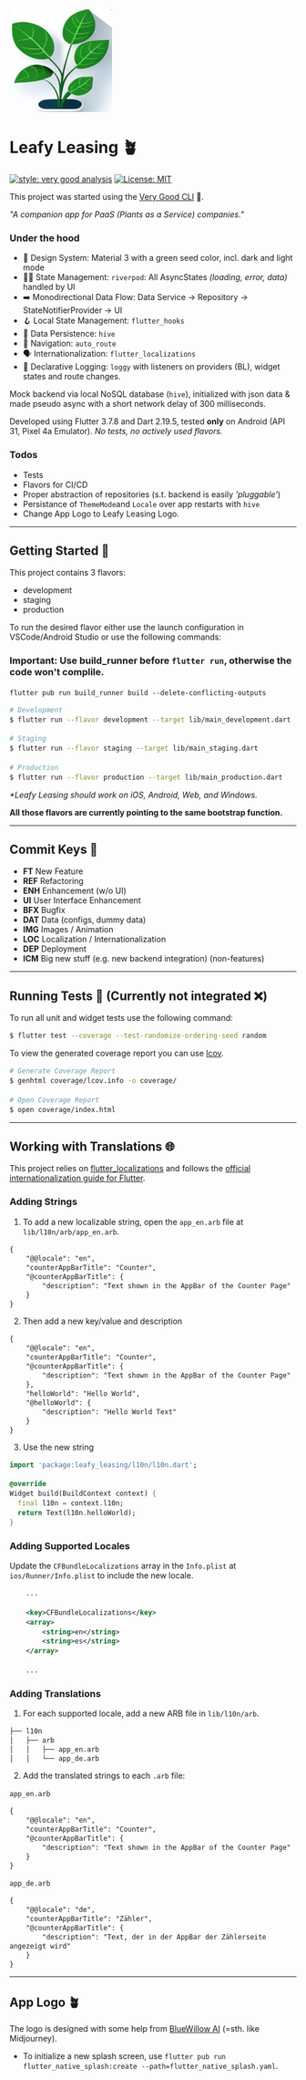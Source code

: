 <img src="./assets/logo.png" width=180 height="180"/>

# Leafy Leasing  🪴

[![style: very good analysis][very_good_analysis_badge]][very_good_analysis_link]
[![License: MIT][license_badge]][license_link]

This project was started using the [Very Good CLI][very_good_cli_link] 🤖.

_"A companion app for PaaS (_Plants as a Service_) companies."_

### Under the hood
* 💅  Design System: Material 3 with a green seed color, incl. dark  and light mode
* 🏄‍♂ ️State Management: `riverpod`: All AsyncStates _(loading, error, data)_ handled by UI
* ➡️ Monodirectional Data Flow: Data Service -> Repository -> StateNotifierProvider -> UI
* 🪝 Local State Management: `flutter_hooks`
* 🐝 Data Persistence: `hive`
* 🧭 Navigation: `auto_route`
* 🗣️ Internationalization: `flutter_localizations`
* 📄 Declarative Logging: `loggy` with listeners on providers (BL), widget states and route changes.

Mock backend via local NoSQL database (`hive`), initialized with json data & made pseudo async with a short network delay of 300 milliseconds.

Developed using Flutter 3.7.8 and Dart 2.19.5, tested **only** on Android (API 31, Pixel 4a Emulator).
_No tests, no actively used flavors._
### Todos
* Tests
* Flavors for CI/CD
* Proper abstraction of repositories (s.t. backend is easily _'pluggable'_)
* Persistance of `ThemeMode`and `Locale` over app restarts with `hive`
* Change App Logo to Leafy Leasing Logo.

---

## Getting Started 🚀

This project contains 3 flavors:

- development
- staging
- production

To run the desired flavor either use the launch configuration in VSCode/Android Studio or use the following commands:
### Important: Use build_runner before `flutter run`, otherwise the code won't complile.
`flutter pub run build_runner build --delete-conflicting-outputs
`
```sh
# Development
$ flutter run --flavor development --target lib/main_development.dart

# Staging
$ flutter run --flavor staging --target lib/main_staging.dart

# Production
$ flutter run --flavor production --target lib/main_production.dart
```

_\*Leafy Leasing should work on iOS, Android, Web, and Windows._


**All those flavors are currently pointing to the same bootstrap function.** 

---
## Commit Keys 🔑

* **FT**  New Feature
* **REF**  Refactoring
* **ENH**  Enhancement (w/o UI)
* **UI**   User Interface Enhancement
* **BFX**  Bugfix
* **DAT**  Data (configs, dummy data)
* **IMG**  Images / Animation
* **LOC**  Localization / Internationalization
* **DEP**  Deployment
* **ICM**  Big new stuff (e.g. new backend integration) (non-features)

---
## Running Tests 🧪 (Currently not integrated ❌) 

To run all unit and widget tests use the following command:

```sh
$ flutter test --coverage --test-randomize-ordering-seed random
```

To view the generated coverage report you can use [lcov](https://github.com/linux-test-project/lcov).

```sh
# Generate Coverage Report
$ genhtml coverage/lcov.info -o coverage/

# Open Coverage Report
$ open coverage/index.html
```

---

## Working with Translations 🌐

This project relies on [flutter_localizations][flutter_localizations_link] and follows the [official internationalization guide for Flutter][internationalization_link].

### Adding Strings

1. To add a new localizable string, open the `app_en.arb` file at `lib/l10n/arb/app_en.arb`.

```arb
{
    "@@locale": "en",
    "counterAppBarTitle": "Counter",
    "@counterAppBarTitle": {
        "description": "Text shown in the AppBar of the Counter Page"
    }
}
```

2. Then add a new key/value and description

```arb
{
    "@@locale": "en",
    "counterAppBarTitle": "Counter",
    "@counterAppBarTitle": {
        "description": "Text shown in the AppBar of the Counter Page"
    },
    "helloWorld": "Hello World",
    "@helloWorld": {
        "description": "Hello World Text"
    }
}
```

3. Use the new string

```dart
import 'package:leafy_leasing/l10n/l10n.dart';

@override
Widget build(BuildContext context) {
  final l10n = context.l10n;
  return Text(l10n.helloWorld);
}
```

### Adding Supported Locales

Update the `CFBundleLocalizations` array in the `Info.plist` at `ios/Runner/Info.plist` to include the new locale.

```xml
    ...

    <key>CFBundleLocalizations</key>
	<array>
		<string>en</string>
		<string>es</string>
	</array>

    ...
```

### Adding Translations

1. For each supported locale, add a new ARB file in `lib/l10n/arb`.

```
├── l10n
│   ├── arb
│   │   ├── app_en.arb
│   │   └── app_de.arb
```

2. Add the translated strings to each `.arb` file:

`app_en.arb`

```arb
{
    "@@locale": "en",
    "counterAppBarTitle": "Counter",
    "@counterAppBarTitle": {
        "description": "Text shown in the AppBar of the Counter Page"
    }
}
```

`app_de.arb`

```arb
{
    "@@locale": "de",
    "counterAppBarTitle": "Zähler",
    "@counterAppBarTitle": {
        "description": "Text, der in der AppBar der Zählerseite angezeigt wird"
    }
}
```
--- 
## App Logo 🪴
The logo is designed with some help from [BlueWillow AI](https://www.bluewillow.ai/) (=sth. like Midjourney).
* To initialize a new splash screen, use
```flutter pub run flutter_native_splash:create --path=flutter_native_splash.yaml```.


[coverage_badge]: coverage_badge.svg
[flutter_localizations_link]: https://api.flutter.dev/flutter/flutter_localizations/flutter_localizations-library.html
[internationalization_link]: https://flutter.dev/docs/development/accessibility-and-localization/internationalization
[license_badge]: https://img.shields.io/badge/license-MIT-blue.svg
[license_link]: https://opensource.org/licenses/MIT
[very_good_analysis_badge]: https://img.shields.io/badge/style-very_good_analysis-B22C89.svg
[very_good_analysis_link]: https://pub.dev/packages/very_good_analysis
[very_good_cli_link]: https://github.com/VeryGoodOpenSource/very_good_cli
